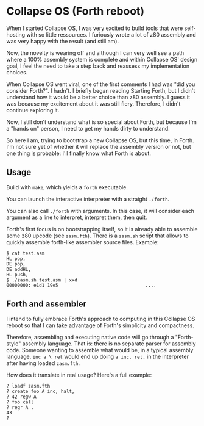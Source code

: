# Collapse OS (Forth reboot)

When I started Collapse OS, I was very excited to build tools that were
self-hosting with so little ressources. I furiously wrote a lot of z80 assembly
and was very happy with the result (and still am).

Now, the novelty is wearing off and although I can very well see a path where
a 100% assembly system is complete and within Collapse OS' design goal, I feel
the need to take a step back and reassess my implementation choices.

When Collapse OS went viral, one of the first comments I had was "did you
consider Forth?". I hadn't. I briefly began reading Starting Forth, but I didn't
understand how it would be a better choice than z80 assembly. I guess it was
because my excitement about it was still fiery. Therefore, I didn't continue
exploring it.

Now, I still don't understand what is so special about Forth, but because I'm a
"hands on" person, I need to get my hands dirty to understand.

So here I am, trying to bootstrap a new Collapse OS, but this time, in Forth.
I'm not sure yet of whether it will replace the assembly version or not, but one
thing is probable: I'll finally know what Forth is about.

## Usage

Build with `make`, which yields a `forth` executable.

You can launch the interactive interpreter with a straight `./forth`.

You can also call `./forth` with arguments. In this case, it will consider
each argument as a line to interpret, interpret them, then quit.

Forth's first focus is on bootstrapping itself, so it is already able to
assemble some z80 upcode (see `zasm.fth`). There is a `zasm.sh` script that
allows to quickly assemble forth-like assembler source files. Example:

    $ cat test.asm 
    HL pop,
    DE pop,
    DE addHL,
    HL push,
    $ ./zasm.sh test.asm | xxd
    00000000: e1d1 19e5                                ....

## Forth and assembler

I intend to fully embrace Forth's approach to computing in this Collapse OS
reboot so that I can take advantage of Forth's simplicity and compactness.

Therefore, assembling and executing native code will go through a "Forth-style"
assembly language. That is: there is no separate parser for assembly code.
Someone wanting to assemble what would be, in a typical assembly language,
`inc a \ ret` would end up doing `a inc, ret,` in the interpreter after having
loaded `zasm.fth`.

How does it translate in real usage? Here's a full example:

    ? loadf zasm.fth
    ? create foo A inc, halt,
    ? 42 regw A
    ? foo call
    ? regr A .
    43
    ?
